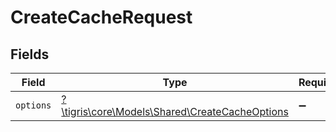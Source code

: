 # CreateCacheRequest


## Fields

| Field                                                                                       | Type                                                                                        | Required                                                                                    | Description                                                                                 |
| ------------------------------------------------------------------------------------------- | ------------------------------------------------------------------------------------------- | ------------------------------------------------------------------------------------------- | ------------------------------------------------------------------------------------------- |
| `options`                                                                                   | [?\tigris\core\Models\Shared\CreateCacheOptions](../../Models/Shared/CreateCacheOptions.md) | :heavy_minus_sign:                                                                          | N/A                                                                                         |